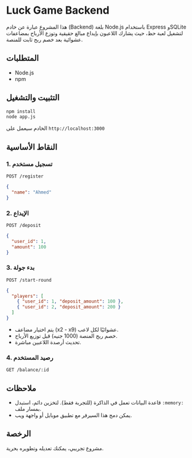 # Luck Game Backend

هذا المشروع عبارة عن خادم (Backend) بلغة Node.js باستخدام Express وSQLite لتشغيل لعبة حظ، حيث يشارك اللاعبون بإيداع مبالغ حقيقية وتوزع الأرباح بمضاعفات عشوائية بعد خصم ربح ثابت للمنصة.

## المتطلبات
- Node.js
- npm

## التثبيت والتشغيل
```bash
npm install
node app.js
```

الخادم سيعمل على `http://localhost:3000`

## النقاط الأساسية

### 1. تسجيل مستخدم
`POST /register`
```json
{
  "name": "Ahmed"
}
```

### 2. الإيداع
`POST /deposit`
```json
{
  "user_id": 1,
  "amount": 100
}
```

### 3. بدء جولة
`POST /start-round`
```json
{
  "players": [
    { "user_id": 1, "deposit_amount": 100 },
    { "user_id": 2, "deposit_amount": 200 }
  ]
}
```

- يتم اختيار مضاعف (x2 - x9) عشوائيًا لكل لاعب.
- خصم ربح المنصة (1000 جنيه) قبل توزيع الأرباح.
- تحديث أرصدة اللاعبين مباشرة.

### 4. رصيد المستخدم
`GET /balance/:id`

## ملاحظات
- قاعدة البيانات تعمل في الذاكرة (للتجربة فقط). لتخزين دائم، استبدل `:memory:` بمسار ملف.
- يمكن دمج هذا السيرفر مع تطبيق موبايل أو واجهة ويب.

## الرخصة
مشروع تجريبي، يمكنك تعديله وتطويره بحرية.
